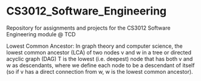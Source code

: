 # CS3012_Software_Engineering
Repository for assignments and projects for the CS3012 Software Engineering module @ TCD

Lowest Common Ancestor:
In graph theory and computer science, the lowest common ancestor (LCA) of two nodes v and w in a tree or directed acyclic graph (DAG) T is the lowest (i.e. deepest) node that has both v and w as descendants, where we define each node to be a descendant of itself (so if v has a direct connection from w, w is the lowest common ancestor). 
